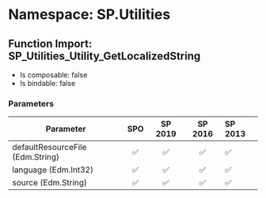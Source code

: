 # Namespace: SP.Utilities

## Function Import: SP_Utilities_Utility_GetLocalizedString

- Is composable: false
- Is bindable: false

### Parameters

Parameter | SPO | SP 2019 | SP 2016 | SP 2013
----------|:---:|:-------:|:-------:|:-------
defaultResourceFile (Edm.String) | ✅ | ✅ | ✅ | ✅
language (Edm.Int32) | ✅ | ✅ | ✅ | ✅
source (Edm.String) | ✅ | ✅ | ✅ | ✅